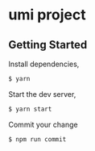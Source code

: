# umi project

## Getting Started

Install dependencies,

```bash
$ yarn
```

Start the dev server,

```bash
$ yarn start
```
Commit your change

```bash
$ npm run commit
```
